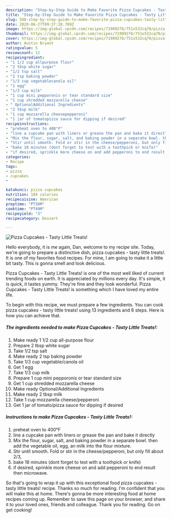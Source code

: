 ```yaml
---
description: "Step-by-Step Guide to Make Favorite Pizza Cupcakes - Tasty Little Treats!"
title: "Step-by-Step Guide to Make Favorite Pizza Cupcakes - Tasty Little Treats!"
slug: 568-step-by-step-guide-to-make-favorite-pizza-cupcakes-tasty-little-treats
date: 2020-06-27T09:37:28.789Z
image: https://img-global.cpcdn.com/recipes/71989276/751x532cq70/pizza-cupcakes-tasty-little-treats-recipe-main-photo.jpg
thumbnail: https://img-global.cpcdn.com/recipes/71989276/751x532cq70/pizza-cupcakes-tasty-little-treats-recipe-main-photo.jpg
cover: https://img-global.cpcdn.com/recipes/71989276/751x532cq70/pizza-cupcakes-tasty-little-treats-recipe-main-photo.jpg
author: Austin Bryant
ratingvalue: 5
reviewcount: 12
recipeingredient:
- "1 1/2 cup allpurpose flour"
- "2 tbsp white sugar"
- "1/2 tsp salt"
- "2 tsp baking powder"
- "1/3 cup vegetablecanola oil"
- "1 egg"
- "1/3 cup milk"
- "1 cup mini pepporonis or tear standard size"
- "1 cup shredded mozzarella cheese"
- " OptionalAdditional Ingredients"
- "2 tbsp milk"
- "1 cup mozzarella cheesepepperoni"
- "1 jar of tomatopizza sauce for dipping if desired"
recipeinstructions:
- "preheat oven to 400°F"
- "line a cupcake pan with liners or grease the pan and bake it directly"
- "Mix the flour, sugar, salt, and baking powder in a separate bowl. then add the vegetable oil, egg, an milk into the flour mixture."
- "Stir until smooth. Fold or stir in the cheese/pepperoni, but only fill about 2/3,"
- "bake 18 minutes (dont forget to test with a toothpick or knife)"
- "if desired, sprinkle more cheese on and add pepperoni to end result then microwave."
categories:
- Recipe
tags:
- pizza
- cupcakes
- 

katakunci: pizza cupcakes  
nutrition: 184 calories
recipecuisine: American
preptime: "PT36M"
cooktime: "PT49M"
recipeyield: "3"
recipecategory: Dessert

---
```



![Pizza Cupcakes - Tasty Little Treats!](https://img-global.cpcdn.com/recipes/71989276/751x532cq70/pizza-cupcakes-tasty-little-treats-recipe-main-photo.jpg)

Hello everybody, it is me again, Dan, welcome to my recipe site. Today, we're going to prepare a distinctive dish, pizza cupcakes - tasty little treats!. It is one of my favorites food recipes. For mine, I am going to make it a little bit tasty. This is gonna smell and look delicious.

Pizza Cupcakes - Tasty Little Treats! is one of the most well liked of current trending foods on earth. It is appreciated by millions every day. It's simple, it is quick, it tastes yummy. They're fine and they look wonderful. Pizza Cupcakes - Tasty Little Treats! is something which I have loved my entire life.




To begin with this recipe, we must prepare a few ingredients. You can cook pizza cupcakes - tasty little treats! using 13 ingredients and 6 steps. Here is how you can achieve that.

<!--inarticleads1-->

##### The ingredients needed to make Pizza Cupcakes - Tasty Little Treats!:

1. Make ready 1 1/2 cup all-purpose flour
1. Prepare 2 tbsp white sugar
1. Take 1/2 tsp salt
1. Make ready 2 tsp baking powder
1. Take 1/3 cup vegetable/canola oil
1. Get 1 egg
1. Take 1/3 cup milk
1. Prepare 1 cup mini pepporonis or tear standard size
1. Get 1 cup shredded mozzarella cheese
1. Make ready  Optional/Additional Ingredients
1. Make ready 2 tbsp milk
1. Take 1 cup mozzarella cheese/pepperoni
1. Get 1 jar of tomato/pizza sauce for dipping if desired




<!--inarticleads2-->

##### Instructions to make Pizza Cupcakes - Tasty Little Treats!:

1. preheat oven to 400°F
1. line a cupcake pan with liners or grease the pan and bake it directly
1. Mix the flour, sugar, salt, and baking powder in a separate bowl. then add the vegetable oil, egg, an milk into the flour mixture.
1. Stir until smooth. Fold or stir in the cheese/pepperoni, but only fill about 2/3,
1. bake 18 minutes (dont forget to test with a toothpick or knife)
1. if desired, sprinkle more cheese on and add pepperoni to end result then microwave.




So that's going to wrap it up with this exceptional food pizza cupcakes - tasty little treats! recipe. Thanks so much for reading. I'm confident that you will make this at home. There's gonna be more interesting food at home recipes coming up. Remember to save this page on your browser, and share it to your loved ones, friends and colleague. Thank you for reading. Go on get cooking!
